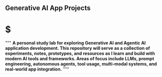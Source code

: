## Generative AI App Projects 

# $$$$$$$$$$$$$$$$$

"""
**A personal study lab for exploring Generative AI and Agentic AI application development. This repository will serve as a collection of experiments, notes, prototypes, and resources as I learn and build with modern AI tools and frameworks. Areas of focus include LLMs, prompt engineering, autonomous agents, tool usage, multi-modal systems, and real-world app integration.**
"""
